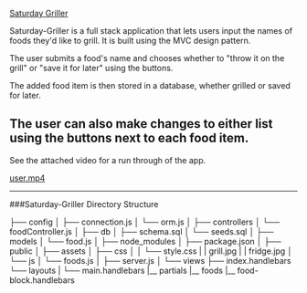 [Saturday Griller](https://calm-inlet-44967.herokuapp.com/)

Saturday-Griller is a full stack application that lets users input the names of foods they'd like to grill. It is built using the MVC design pattern. 

The user submits a food's name and chooses whether to "throw it on the grill" or "save it for later" using the buttons. 

The added food item is then stored in a database, whether grilled or saved for later.

The user can also make changes to either list using the buttons next to each food item.
---

See the attached video for a run through of the app.

[user.mp4](quiver-file-url/65C68DA71B9B6600EB9D16E47547893E.mp4)

---
###Saturday-Griller Directory Structure

├── config
│   ├── connection.js
│   └── orm.js
│
├── controllers
│   └── foodController.js
│
├── db
│   ├── schema.sql
│   └── seeds.sql
│
├── models
│   └── food.js
│
├── node_modules
│
├── package.json
│
├── public
│   ├── assets
│       ├── css
│       │   └── style.css
|       |       grill.jpg
|       |       fridge.jpg
│       └── js
│           └── foods.js
│
├── server.js
│
└── views
    ├── index.handlebars
    └── layouts
    |    └── main.handlebars
    |__ partials
        |__ foods
            |__ food-block.handlebars
